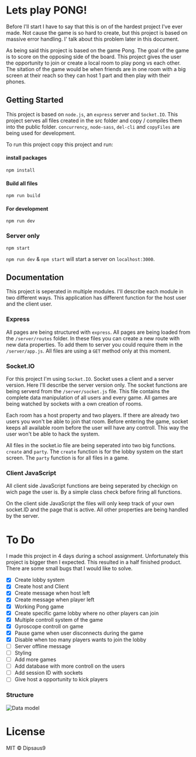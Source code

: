 # Lets play PONG!
Before I'll start I have to say that this is on of the hardest project I've ever made. Not cause the game is so hard to create, but this project is based on massive error handling. I' talk about this problem later in this document.

As being said this project is based on the game Pong. The goal of the game is to score on the opposing side of the board. This project gives the user the opportunity to join or create a local room to play pong vs each other. The sitation of the game would be when friends are in one room with a big screen at their reach so they can host 1 part and then play with their phones.

## Getting Started
This project is based on `node.js`, an `express` server and `Socket.IO`. This project serves all files created in the src folder and copy / compiles them into the public folder.
`concurrency`, `node-sass`, `del-cli` and `copyFiles` are being used for development.

To run this project copy this project and run:

#### install packages

```
npm install
```

#### Build all files

```
npm run build
```

#### For development

```
npm run dev
```

### Server only
```
npm start
```

`npm run dev` & `npm start` will start a server on `localhost:3000`.

## Documentation
This project is seperated in multiple modules. I'll describe each module in two different ways. This application has different function for the host user and the client user.

### Express
All pages are being structured with `express`. All pages are being loaded from the `/server/routes` folder. In these files you can create a new route with new data properties. To add them to server you could require them in the `/server/app.js`. All files are using a `GET` method only at this moment.

### Socket.IO
For this project I'm using `Socket.IO`. Socket uses a client and a server version. Here I'll describe the server version only.
The socket functions are being serverd from the `/server/socket.js` file. This file contains the complete data manipulation of all users and every game. All games are being watched by sockets with a own creation of rooms.

Each room has a host property and two players. If there are already two users you won't be able to join that room. Before entering the game, socket keeps all available room before the user will have any controll. This way the user won't be able to hack the system.

All files in the socket.io file are being seperated into two big functions. `create` and `party`. The `create` function is for the lobby system on the start screen. The `party` function is for all files in a game.

### Client JavaScript
All client side JavaScript functions are being seperated by checkign on wich page the user is. By a simple class check before firing all functions.


On the client side JavaScript the files will only keep track of your own socket.ID and the page that is active. All other properties are being handled by the server.

# To Do
I made this project in 4 days during a school assignment. Unfortunately this project is bigger then I expected. This resulted in a half finished product. There are some small bugs that I would like to solve.

- [x] Create lobby system
- [x] Create host and Client
- [x] Create message when host left
- [x] Create message when player left
- [x] Working Pong game
- [x] Create specific game lobby where no other players can join
- [x] Multiple controll system of the game
- [x] Gyroscope controll on game
- [x] Pause game when user disconnects during the game
- [x] Disable when too many players wants to join the lobby
- [ ] Server offline message
- [ ] Styling
- [ ] Add more games
- [ ] Add database with more controll on the users
- [ ] Add session ID with sockets
- [ ] Give host a opportunity to kick players

### Structure
![Data model](data.jpg)


# License
MIT © Dipsaus9

